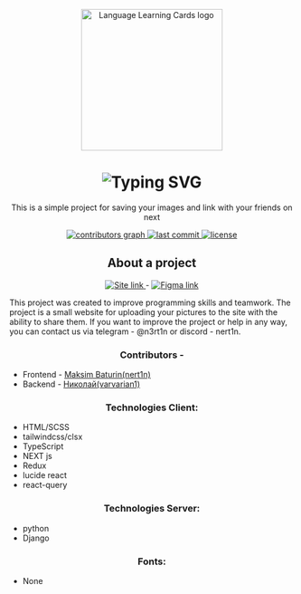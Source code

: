 <p align="center">
  <img alt="Language Learning Cards logo" width="250px" src="web/public/img/favicon.ico">
</p>

<h1 align="center">
    <img src="https://readme-typing-svg.demolab.com?font=Istok+Web&weight=700&size=32&pause=1500&color=2093FD&center=true&vCenter=true&random=false&width=435&lines=PINTEREST" alt="Typing SVG" />
</h1>
<p align="center">
    This is a simple project for saving your images and link with your friends on next
</p>

<p align="center">
  <a aria-label="contributors graph" href="https://github.com/varvarian1/Pinteserst/graphs/contributors">
    <img alt="contributors graph" src="https://img.shields.io/github/contributors/varvarian1/Pinteserst.svg">
  </a>
  <a aria-label="last commit" href="https://github.com/varvarian1/Pinteserst/commits/main">
    <img alt="last commit" src="https://img.shields.io/github/last-commit/varvarian1/Pinteserst.svg">
  </a>
  <a aria-label="license" href="https://github.com/varvarian1/Pinteserst/blob/main/LICENSE">
    <img alt="license" src="https://img.shields.io/github/license/varvarian1/Pinteserst.svg" alt="">
  </a>
</p>

<h2 align="center">About a project</h2>
<p align="center">
    <a target='__blank' href='https://github.com/varvarian1/Pinteserst'>
        <img src="https://img.shields.io/badge/SITE%20LINK-2093FD" alt="Site link">
    </a>
         -
    <a target='__blank' href='https://www.figma.com/design/JRGYzqRypnl8UPMurJIjrA/Pinterest?node-id=2-183&t=SzDdhsEzDJn4Rv60-1'>
        <img src="https://img.shields.io/badge/FIGMA%20LINK-2093FD" alt="Figma link">
    </a>
</p>
<p width="90%">This project was created to improve programming skills and teamwork. The project is a small website for uploading your pictures to the site with the ability to share them. If you want to improve the project or help in any way, you can contact us via telegram - @n3rt1n or discord - nert1n.</p>

<h3 align="center">Contributors - </h3>

- Frontend - <a href='https://github.com/nert1n'>Maksim Baturin(nert1n)</a>
- Backend - <a href='https://github.com/varvarian1'>Николай(varvarian1)</a>

<h3 align="center">Technologies Client:</h3>

- HTML/SCSS
- tailwindcss/clsx
- TypeScript
- NEXT js
- Redux
- lucide react
- react-query

<h3 align="center">Technologies Server:</h2>

- python
- Django

<h3 align="center">Fonts:</h2>

- None
